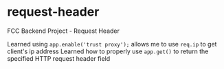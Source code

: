 # request-header
FCC Backend Project - Request Header

Learned using `app.enable('trust proxy');` allows me to use `req.ip` to get client's ip address
Learned how to properly use `app.get()` to return the specified HTTP request header field
